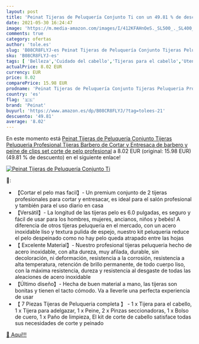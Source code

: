 ```yaml
---
layout: post
title: 'Peinat Tijeras de Peluquería Conjunto Ti con un 49.81 % de descuento'
date: 2021-05-30 16:24:47
image: 'https://m.media-amazon.com/images/I/412KFAHnOeS._SL500_._SL400_.jpg'
comments: true
category: ofertas
author: 'tole.es'
slug: 'B08CR8FLYJ-es Peinat Tijeras de Peluquería Conjunto Tijeras Peluqueria...'
sku: 'B08CR8FLYJ-es'
tags: [ 'Belleza','Cuidado del cabello','Tijeras para el cabello','Utensilios para corte de pelo','peinat','tijeras', ]
actualPrice: 8.02 EUR
currency: EUR
price: 8.02
comparePrice: 15.98 EUR
prodname: 'Peinat Tijeras de Peluquería Conjunto Tijeras Peluqueria Profesional  Tijeras Barbero de Cortar y Entresaca de barbero y peine de  clips  set corte de pelo profesional'
country: 'es'
flag: '🇪🇸'
brand: 'Peinat'
buyurl: 'https://www.amazon.es/dp/B08CR8FLYJ/?tag=tolees-21'
descuento: '49.81'
average: '8.02'
---
```


En este momento está [Peinat Tijeras de Peluquería Conjunto Tijeras Peluqueria Profesional  Tijeras Barbero de Cortar y Entresaca de barbero y peine de  clips  set corte de pelo profesional](https://www.amazon.es/dp/B08CR8FLYJ/?tag=tolees-21) a 8.02 EUR (original: 15.98 EUR) (49.81 %  de descuento) en el siguiente enlace!

[![Peinat Tijeras de Peluquería Conjunto Ti](https://m.media-amazon.com/images/I/412KFAHnOeS._SL500_._SL400_.jpg)](https://www.amazon.es/dp/B08CR8FLYJ/?tag=tolees-21)

🔎:

- 【Cortar el pelo mas facil】- Un premium conjunto de 2 tijeras profesionales para cortar y entresacar, es ideal para el salón profesional y también para el uso diario en casa
- 【Versátil】- La longitud de las tijeras pelo es 6.0 pulgadas, es seguro y fácil de usar para los hombres, mujeres, ancianos, niños y bebés! A diferencia de otros tijeras peluqueria en el mercado, con un acero inoxidable liso y textura pulida de espejo, nuestro kit peluqueria reduce el pelo despeinado como no hay pelo queda atrapado entre las hojas
- 【 Excelente Material】- Nuestro profesional tijeras peluqueria hecho de acero inoxidable, con alta dureza, muy afilada, durable, sin decoloración, ni deformación, resistencia a la corrosión, resistencia a alta temperatura, retención de brillo permanente, de todo cuerpo liso, con la máxima resistencia, dureza y resistencia al desgaste de todas las aleaciones de acero inoxidable
- 【Último diseño】- Hecha de buen material a mano, las tijeras son bonitas y tienen el tacto cómodo. Va a lleverle una perfecta experiencia de usar
- 【 7 Piezas Tijeras de Peluqueria completa 】 - 1 x Tijera para el cabello, 1 x Tijera para adelgazar, 1 x Peine, 2 x Pinzas seccionadoras, 1 x Bolso de cuero, 1 x Paño de limpieza, El kit de corte de cabello satisface todas sus necesidades de corte y peinado

[🛒 Aquí!!!](https://www.amazon.es/dp/B08CR8FLYJ/?tag=tolees-21)
